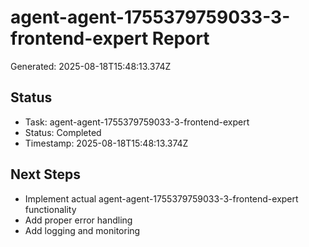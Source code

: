 # agent-agent-1755379759033-3-frontend-expert Report

Generated: 2025-08-18T15:48:13.374Z

## Status
- Task: agent-agent-1755379759033-3-frontend-expert
- Status: Completed
- Timestamp: 2025-08-18T15:48:13.374Z

## Next Steps
- Implement actual agent-agent-1755379759033-3-frontend-expert functionality
- Add proper error handling
- Add logging and monitoring
